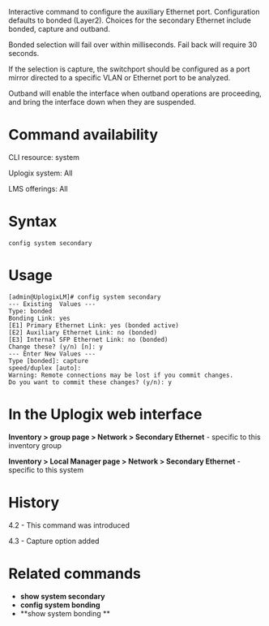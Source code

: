 <!-- 5.4 -->

Interactive command to configure the auxiliary Ethernet port.  Configuration defaults to bonded (Layer2).  Choices for the secondary Ethernet include bonded, capture and outband.

Bonded selection will fail over within milliseconds.  Fail back will require 30 seconds.

If the selection is capture, the switchport should be configured as a port mirror directed to a specific VLAN or Ethernet port to be analyzed.

Outband will enable the interface when outband operations are proceeding, and bring the interface down when they are suspended.
 
# Command availability 

CLI resource: system

Uplogix system: All

LMS offerings: All

# Syntax 

```
config system secondary
```

# Usage 

```
[admin@UplogixLM]# config system secondary
--- Existing  Values ---
Type: bonded
Bonding Link: yes
[E1] Primary Ethernet Link: yes (bonded active)
[E2] Auxiliary Ethernet Link: no (bonded)
[E3] Internal SFP Ethernet Link: no (bonded)
Change these? (y/n) [n]: y
--- Enter New Values ---
Type [bonded]: capture
speed/duplex [auto]: 
Warning: Remote connections may be lost if you commit changes.
Do you want to commit these changes? (y/n): y
```

# In the Uplogix web interface

**Inventory > group page > Network > Secondary Ethernet** - specific to this inventory group

**Inventory > Local Manager page > Network > Secondary Ethernet** - specific to this system

# History 

4.2 - This command was introduced

4.3 - Capture option added 

# Related commands 

- **show system secondary**
- **config system bonding**
- **show system bonding **
